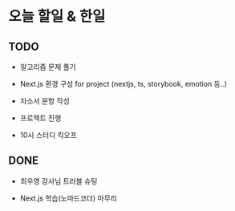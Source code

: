 # 오늘 할일 & 한일

## TODO

- 알고리즘 문제 풀기

- Next.js 환경 구성 for project (nextjs, ts, storybook, emotion 등..)

- 자소서 문항 작성

- 프로젝트 진행

- 10시 스터디 킥오프

## DONE

- 최우영 강사님 트러블 슈팅

- Next.js 학습(노마드코더) 마무리
